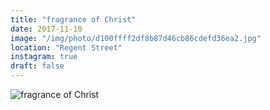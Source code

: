 ```yaml
---
title: "fragrance of Christ"
date: 2017-11-10
image: "/img/photo/d100ffff2df8b87d46cb86cdefd36ea2.jpg"
location: "Regent Street"
instagram: true
draft: false
---
```


![fragrance of Christ](/img/photo/d100ffff2df8b87d46cb86cdefd36ea2.jpg)
